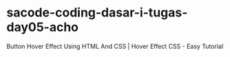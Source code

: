 # sacode-coding-dasar-i-tugas-day05-acho
Button Hover Effect Using HTML And CSS | Hover Effect CSS - Easy Tutorial
